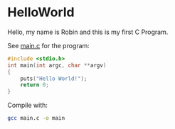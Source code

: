 # HelloWorld
Hello, my name is Robin and this is my first C Program.

See [main.c](main.c) for the program:
```c
#include <stdio.h>
int main(int argc, char **argv)
{
    puts("Hello World!");
    return 0;
}
```

Compile with:
```sh
gcc main.c -o main
```
